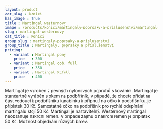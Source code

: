 ```yaml
---
layout: product
cat_slug : konici
has_image : True
title : Martingal westernový
image : /products/konici/martingaly-poprsaky-a-prislusenstvi/martingal-westernovy.jpg
slug : martingal-westernovy
cat_title : Koníci
group_slug : martingaly-poprsaky-a-prislusenstvi
group_title : Martingaly, poprsáky a příslušenství
pricing:
  - variant : Martingal pony
    price   : 300
  - variant : Martingal cob, full
    price   : 350
  - variant : Martingal XLfull
    price   : 400
---
```


Martingal je vyroben z pevných nylonových popruhů s kováním. 
Martingal je standartně vyráběn s okem na podbříšník, v případě, že chcete přidat na část vedoucí k podbřišníku karabinku k připnutí na očko k podbřišníku, je příplatek 30&nbsp;Kč. Samostatné očko na podbřišník pro rychlé odepínání martingalu stojí 50&nbsp;Kč.
Martingal je nastavitelný.
Westernový martingal neobsahuje nákrční řemen. V případě zájmu o nákrční řemen je příplatek 50&nbsp;Kč.
Možnost objednání různých barev.

